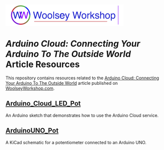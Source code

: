 <a href="https://www.woolseyworkshop.com"><img src="https://raw.githubusercontent.com/WoolseyWorkshop/.github/master/profile/assets/WWS_Logo.png" alt="Woolsey Workshop" height="70"></a>

# *Arduino Cloud: Connecting Your Arduino To The Outside World* Article Resources
This repository contains resources related to the [Arduino Cloud: Connecting Your Arduino To The Outside World](https://www.woolseyworkshop.com/2023/10/23/arduino-cloud-connecting-your-arduino-to-the-outside-world/) article published on [WoolseyWorkshop.com](https://www.woolseyworkshop.com).

## [Arduino_Cloud_LED_Pot](Arduino_Cloud_LED_Pot)
An Arduino sketch that demonstrates how to use the Arduino Cloud service.

## [ArduinoUNO_Pot](ArduinoUNO_Pot)
A KiCad schematic for a potentiometer connected to an Arduino UNO.
